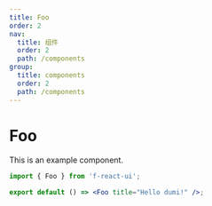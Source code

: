 ```yaml
---
title: Foo
order: 2
nav:
  title: 组件
  order: 2
  path: /components
group:
  title: components
  order: 2
  path: /components
---
```


# Foo

This is an example component.

```jsx
import { Foo } from 'f-react-ui';

export default () => <Foo title="Hello dumi!" />;
```
